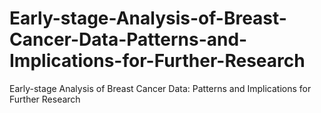 # Early-stage-Analysis-of-Breast-Cancer-Data-Patterns-and-Implications-for-Further-Research
Early-stage Analysis of Breast Cancer Data: Patterns and Implications for Further Research
